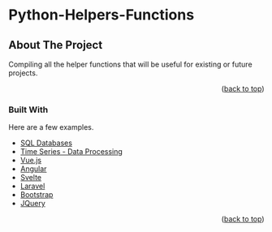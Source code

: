 # Python-Helpers-Functions

<!-- ABOUT THE PROJECT -->
## About The Project

Compiling all the helper functions that will be useful for existing or future projects. 

<p align="right">(<a href="#top">back to top</a>)</p>

### Built With

Here are a few examples.

* [SQL Databases](https://github.com/NothinBetterToDo/Python-Helpers-Functions/blob/main/SQL_Databases.py)
* [Time Series - Data Processing](https://github.com/NothinBetterToDo/Python-Helpers-Functions/blob/main/Time-Series/TS_DataProcessing.py)
* [Vue.js](https://vuejs.org/)
* [Angular](https://angular.io/)
* [Svelte](https://svelte.dev/)
* [Laravel](https://laravel.com)
* [Bootstrap](https://getbootstrap.com)
* [JQuery](https://jquery.com)

<p align="right">(<a href="#top">back to top</a>)</p>
